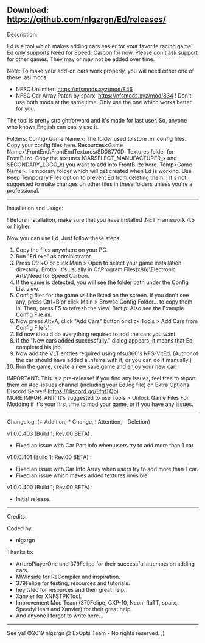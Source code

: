 Download: https://github.com/nlgzrgn/Ed/releases/
------------------------------------------------------------------------------------------------------------
Description:

Ed is a tool which makes adding cars easier for your favorite racing game!
Ed only supports Need for Speed: Carbon for now. Please don't ask support for other games. They may or may not be added over time.

Note: To make your add-on cars work properly, you will need either one of these .asi mods:
- NFSC Unlimiter: https://nfsmods.xyz/mod/846
- NFSC Car Array Patch by sparx: https://nfsmods.xyz/mod/834
! Don't use both mods at the same time. Only use the one which works better for you.

The tool is pretty straightforward and it's made for last user. So, anyone who knows English can easily use it.

Folders:
Config\<Game Name>: The folder used to store .ini config files. Copy your config files here.
Resources\<Game Name>\FrontEnd\FrontEndTextures\8D08770D: Textures folder for FrontB.lzc. Copy the textures (CARSELECT_MANUFACTURER_x and SECONDARY_LOGO_x) you want to add into FrontB.lzc here.
Temp\<Game Name>: Temporary folder which will get created when Ed is working. Use Keep Temporary Files option to prevent Ed from deleting them.
! It's not suggested to make changes on other files in these folders unless you're a professional.

------------------------------------------------------------------------------------------------------------
Installation and usage:

! Before installation, make sure that you have installed .NET Framework 4.5 or higher.

Now you can use Ed. Just follow these steps:

1) Copy the files anywhere on your PC.
2) Run "Ed.exe" as administrator.
3) Press Ctrl+O or click Main > Open to select your game installation directory.
Brotip: It's usually in C:\Program Files(x86)\Electronic Arts\Need for Speed Carbon.
4) If the game is detected, you will see the folder path under the Config List view.
5) Config files for the game will be listed on the screen. If you don't see any, press Ctrl+B or click Main > Browse Config Folder... to copy them in. Then, press F5 to refresh the view.
Brotip: Also see the Example Config File.ini.
6) Now press Alt+A, click "Add Cars" button or click Tools > Add Cars from Config File(s).
7) Ed now should do everything required to add the cars you want.
8) If the "New cars added successfully." dialog appears, it means that Ed completed his job.
9) Now add the VLT entries required using nfsu360's NFS-VltEd. (Author of the car should have added a .nfsms with it, or you can do it manually.)
10) Run the game, create a new save game and enjoy your new car!

IMPORTANT: This is a pre-release! If you find any issues, feel free to report them on #ed-issues channel (including your Ed.log file) on Extra Options Discord Server! (https://discord.gg/EfgtTQb)  
MORE IMPORTANT: It's suggested to use Tools > Unlock Game Files For Modding if it's your first time to mod your game, or if you have any issues.  

------------------------------------------------------------------------------------------------------------
Changelog: (+ Addition, * Change, ! Attention, - Deletion)

v1.0.0.403 (Build 1; Rev.00 BETA) :
* Fixed an issue with Car Part Info when users try to add more than 1 car.

v1.0.0.401 (Build 1; Rev.00 BETA) :
* Fixed an issue with Car Info Array when users try to add more than 1 car.
* Fixed an issue which makes added textures invisible.

v1.0.0.400 (Build 1; Rev.00 BETA) :
+ Initial release.
------------------------------------------------------------------------------------------------------------
Credits:

Coded by:
- nlgzrgn

Thanks to:
- ArturoPlayerOne and 379Felipe for their successful attempts on adding cars.
- MWInside for ReCompiler and inspiration.
- 379Felipe for testing, resources and tutorials.
- heyitsleo for resources and their great help.
- Xanvier for XNFSTPKTool.
- Improvement Mod Team (379Felipe, GXP-10, Neon, RaTT, sparx, SpeedyHeart and Xanvier) for their great help.
- And anyone I forgot to write here...
------------------------------------------------------------------------------------------------------------

See ya!
©2019 nlgzrgn @ ExOpts Team - No rights reserved. ;)
